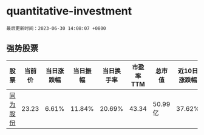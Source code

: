 # quantitative-investment

`最后更新时间：2023-06-30 14:08:07 +0800`

## 强势股票

|股票|当前价|当日涨跌幅|当日振幅|当日换手率|市盈率TTM|总市值|近10日涨跌幅|
|----|----|----|----|----|----|----|----|
|[同为股份](https://xueqiu.com/S/SZ002835)|23.23|6.61%|11.84%|20.69%|43.34|50.99亿|37.62%|
